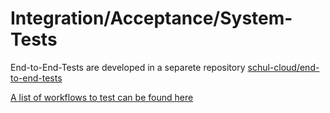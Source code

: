 # Integration/Acceptance/System-Tests

End-to-End-Tests are developed in a separete repository [schul-cloud/end-to-end-tests](https://github.com/hpi-schul-cloud/end-to-end-tests)

[A list of workflows to test can be found here](https://docs.hpi-schul-cloud.org/pages/viewpage.action?pageId=81526785)
